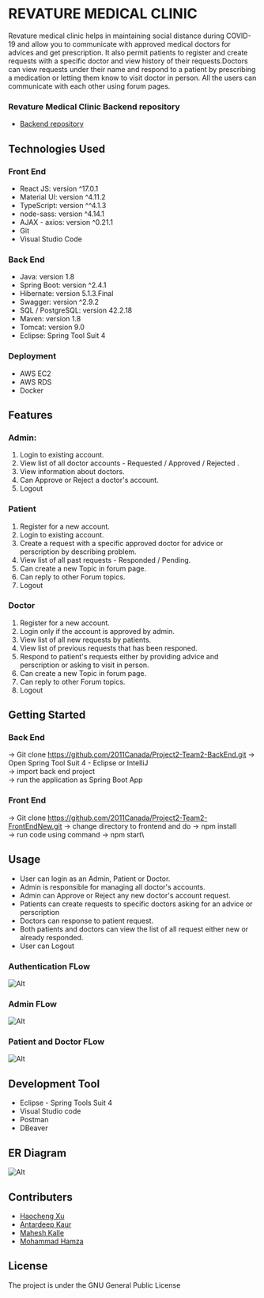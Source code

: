 # REVATURE MEDICAL CLINIC

Revature medical clinic helps in maintaining social distance during COVID-19 and allow you to communicate with approved medical doctors for advices and get prescription. It also permit patients to register and create requests with a specific doctor and view history of their requests.Doctors can view requests under their name and respond to a patient by prescribing a medication or letting them know to visit doctor in person. All the users can communicate with each other using forum pages.

### Revature Medical Clinic Backend repository
- [Backend repository](https://github.com/2011Canada/Project2-Team2-BackEnd)

## Technologies Used

### Front End
- React JS: version ^17.0.1
- Material UI: version ^4.11.2
- TypeScript: version ^^4.1.3
- node-sass: version ^4.14.1
- AJAX - axios: version ^0.21.1
- Git
- Visual Studio Code

### Back End
- Java: version 1.8
- Spring Boot: version ^2.4.1
- Hibernate: version 5.1.3.Final
- Swagger: version ^2.9.2
- SQL / PostgreSQL: version 42.2.18
- Maven: version 1.8
- Tomcat: version 9.0
- Eclipse: Spring Tool Suit 4

### Deployment
- AWS EC2
- AWS RDS
- Docker

## Features

### Admin: 
1. Login to existing account.
2. View list of all doctor accounts - Requested / Approved / Rejected .
3. View information about doctors.
4. Can Approve or Reject a doctor's account. 
5. Logout

### Patient
1. Register for a new account.
2. Login to existing account. 
3. Create a request with a specific approved doctor for advice or perscription by describing problem.
4. View list of all past requests - Responded / Pending.
5. Can create a new Topic in forum page.
6. Can reply to other Forum topics.
5. Logout

### Doctor
1. Register for a new account.
2. Login only if the account is approved by admin. 
3. View list of all new requests by patients.
4. View list of previous requests that has been responed.
5. Respond to patient's requests either by providing advice and perscription or asking to visit in person.
5. Can create a new Topic in forum page.
6. Can reply to other Forum topics.
5. Logout

## Getting Started

### Back End 
-> Git clone https://github.com/2011Canada/Project2-Team2-BackEnd.git
-> Open Spring Tool Suit 4 - Eclipse or IntelliJ\
-> import back end project\
-> run the application as Spring Boot App

### Front End 
-> Git clone https://github.com/2011Canada/Project2-Team2-FrontEndNew.git
-> change directory to frontend and do -> npm install\
-> run code using command -> npm start\

## Usage
- User can login as an Admin, Patient or Doctor.
- Admin is responsible for managing all doctor's accounts.
- Admin can Approve or Reject any new doctor's account request.
- Patients can create requests to specific doctors asking for an advice or perscription 
- Doctors can response to patient request.
- Both patients and doctors can view the list of all request either new or already responded.
- User can Logout

### Authentication FLow
![Alt](/login.png "login")

### Admin FLow
![Alt](/admin.png "admin")

### Patient and Doctor FLow
![Alt](/patientDoctor.png "patientDoctor")

## Development Tool
- Eclipse - Spring Tools Suit 4
- Visual Studio code
- Postman
- DBeaver

## ER Diagram
![Alt](/ERD.png "ERD")

## Contributers
- [Haocheng Xu](https://github.com/haochengca)
- [Antardeep Kaur](https://github.com/Antardeep)
- [Mahesh Kalle](https://github.com/mahesh-kalle)
- [Mohammad Hamza](https://github.com/lionhamza82)

## License

The project is under the GNU General Public License






